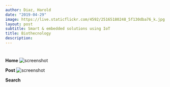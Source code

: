 ```yaml
---
author: Diaz, Harold
date: "2019-04-29"
image: https://live.staticflickr.com/4592/25165180248_5f130dba76_k.jpg
layout: post
subtitle: Smart & embedded solutions using IoT
title: Biothecnology
description: 
---
```


# 




**Home**
![screenshot](/img/fullscreenshot.png)

**Post**
![screenshot](/img/post.png)

**Search**


